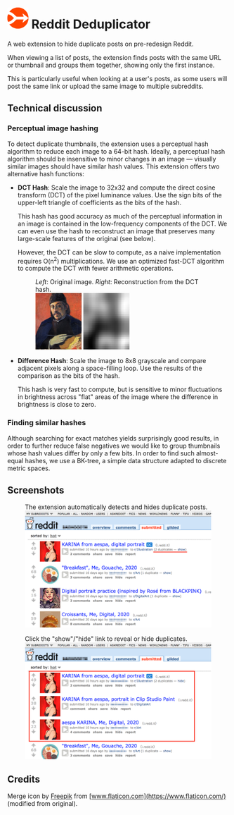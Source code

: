# <img src="icon.svg" width="48" /> Reddit Deduplicator

A web extension to hide duplicate posts on pre-redesign Reddit.

When viewing a list of posts, the extension finds posts with the same URL or
thumbnail and groups them together, showing only the first instance.

This is particularly useful when looking at a user's posts, as some users will
post the same link or upload the same image to multiple subreddits.

## Technical discussion

### Perceptual image hashing

To detect duplicate thumbnails, the extension uses a perceptual hash algorithm
to reduce each image to a 64-bit hash. Ideally, a perceptual hash algorithm
should be insensitive to minor changes in an image — visually similar images
should have similar hash values. This extension offers two alternative hash
functions:

* **DCT Hash**: Scale the image to 32x32 and compute the direct cosine transform
  (DCT) of the pixel luminance values. Use the sign bits of the upper-left
  triangle of coefficients as the bits of the hash.

  This hash has good accuracy as much of the perceptual information in an image
  is contained in the low-frequency components of the DCT. We can even use the
  hash to reconstruct an image that preserves many large-scale features of the
  original (see below).

  However, the DCT can be slow to compute, as a naive implementation requires
  O(n<sup>2</sup>) multiplications. We use an optimized fast-DCT algorithm to
  compute the DCT with fewer arithmetic operations.

    <figure>
    <figcaption><em>Left</em>: Original image. <em>Right</em>: Reconstruction from the DCT hash.</figcaption>
    <img src="images/gaugin1_original.png" width="105" height="128" />
    <img src="images/gaugin2_reconstructed.png" width="105" height="128" />
    </figure>

* **Difference Hash**: Scale the image to 8x8 grayscale and compare adjacent
  pixels along a space-filling loop. Use the results of the comparison as the
  bits of the hash.

  This hash is very fast to compute, but is sensitive to minor fluctuations in
  brightness across "flat" areas of the image where the difference in
  brightness is close to zero.

### Finding similar hashes

Although searching for exact matches yields surprisingly good results, in order
to further reduce false negatives we would like to group thumbnails whose hash
values differ by only a few bits. In order to find such almost-equal hashes, we
use a BK-tree, a simple data structure adapted to discrete metric spaces.

## Screenshots

<figure>
<figcaption>The extension automatically detects and hides duplicate posts.</figcaption>
<img src="images/s1_hide.png" width="640" />
</figure>
<figure>
<figcaption>Click the "show"/"hide" link to reveal or hide duplicates.</figcaption>
<img src="images/s2_show.png" width="640" />
</figure>

## Credits

Merge icon by [Freepik](https://www.freepik.com/) from [www.flaticon.com](https://www.flaticon.com/) (modified from original).
